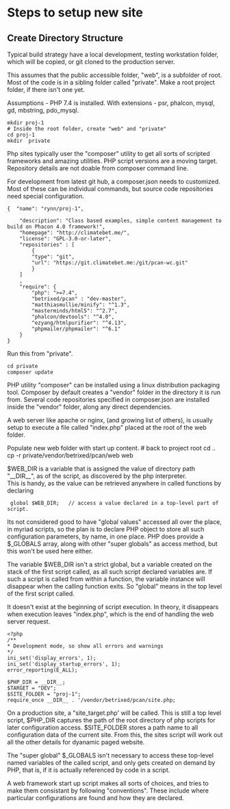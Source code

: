 # Steps to setup new site
## Create Directory Structure

Typical build strategy have a local development, testing workstation
folder, which will be copied, or git cloned to the production server.

This assumes that the public accessible folder,  "web", is a subfolder of root. 
Most of the code is in a sibling folder called "private".
Make a root project folder, if there isn't one yet.

Assumptions - PHP 7.4 is installed.
With extensions -  psr, phalcon, mysql, gd, mbstring, pdo_mysql.

    mkdir proj-1
    # Inside the root folder, create "web" and "private"
    cd proj-1
    mkdir  private

Php sites typically user the "composer" utility to get 
all sorts of scripted frameworks
and amazing utilities. PHP script versions are a moving target. 
Repository details are not doable from composer command line.



For development from latest git hub, a composer.json needs to customized.  
Most of these can be individual commands, but source code repositories need
special configuration.


    {  "name": "rynn/proj-1",

		"description": "Class based examples, simple content management to build on Phacon 4.0 framework!",
		"homepage": "http://climatebet.me/",
		"license": "GPL-3.0-or-later",
		"repositories" : [
		    {
		    "type": "git",
		    "url": "https://git.climatebet.me:/git/pcan-wc.git"
		    }
		]
		,
		"require": {
		    "php": ">=7.4",
		    "betrixed/pcan" : "dev-master",
		    "matthiasmullie/minify": "^1.3",
		    "masterminds/html5": "^2.7",
		    "phalcon/devtools": "^4.0",
		    "ezyang/htmlpurifier": "^4.13",
		    "phpmailer/phpmailer": "^6.1"
		}
    }
Run this from "private".  

    cd private
    composer update

PHP utility "composer" can be installed using a linux distribution packaging tool.
Composer by default creates a "vendor" folder in the directory it is run from.
Several code repositories specified in composer.json are installed inside 
the "vendor" folder, along any direct dependencies.
 
A web server like apache or nginx, (and growing list of others), is usually setup to 
execute a file called "index.php" placed at the root of the web folder.

Populate new web folder with start up content.
	#  back to project root 
	cd ..
    cp -r private/vendor/betrixed/pcan/web web

$WEB_DIR is a variable that is assigned the value of directory path "\_\_DIR\_\_", as 
of the script, as discovered by the php interpreter.   
This is handy, as the value can be retrieved anywhere in called functions
by declaring 

     global $WEB_DIR;   // access a value declared in a top-level part of script.

Its not considered good to have "global values" accessed all over the place, 
in myriad scripts, so the plan is to declare PHP object to store
all such configuration parameters, by name, in one place.  PHP does provide 
a \$\_GLOBALS array, along with other "super globals" as access method, 
but this won't be used here either.  

The variable \$WEB_DIR isn't a strict global, but a variable created on the
stack of the first script called, as all such script declared variables are.
If such a script is called from within a function, the variable instance will disappear
when the calling function exits. So "global" means 
in the top level of the first script called.
 
It doesn't exist at the beginning of script execution. In theory, it disappears when
execution leaves "index.php", which is the end of handling the web server request.

	<?php
	/**
	* Development mode, so show all errors and warnings
	*/
	ini_set('display_errors', 1);
	ini_set('display_startup_errors', 1);
	error_reporting(E_ALL);

	$PHP_DIR = __DIR__;
	$TARGET = "DEV";
    $SITE_FOLDER = "proj-1";
    require_once __DIR__ . '/vendor/betrixed/pcan/site.php;

On a production site, a "site_target.php' will be called.  This is still a top level script,
\$PHP_DIR captures the path of the root directory of php scripts
 for later configuration access. \$SITE_FOLDER stores a path name 
to all configuration data of  the current site.  From this, the sites script will work
out all the other details for dyanamic paged website.

The "super global" $_GLOBALS isn't necessary to access these top-level named variables
of the called script, and only gets created on demand by PHP, that is,
if it is actually referenced by code in a script.

A web framework start up script makes all sorts of choices, and tries to make them
consistant by following "conventions". These include where particular configurations
are found and how they are declared.





